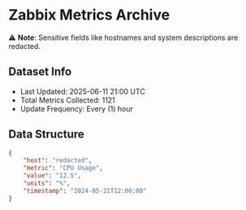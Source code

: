 # Zabbix Metrics Archive

⚠️ **Note**: Sensitive fields like hostnames and system descriptions are redacted.

## Dataset Info
- Last Updated: 2025-06-11 21:00 UTC
- Total Metrics Collected: 1121
- Update Frequency: Every (1) hour

## Data Structure
```json
{
    "host": "redacted",
    "metric": "CPU Usage",
    "value": "12.5",
    "units": "%",
    "timestamp": "2024-05-21T12:00:00"
}
```

